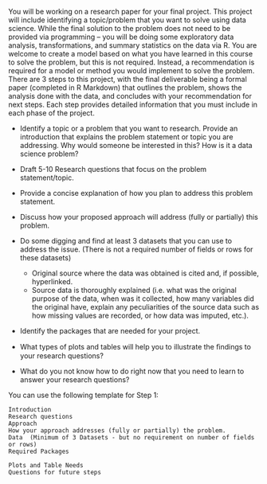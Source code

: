 

You will be working on a research paper for your final project.
This project will include identifying a topic/problem that you 
want to solve using data science.  While the final solution to 
the problem does not need to be provided via programming – you 
will be doing some exploratory data analysis, transformations,
and summary statistics on the data via R.  You are welcome to
create a model based on what you have learned in this course to 
solve the problem, but this is not required.  Instead, a 
recommendation is required for a model or method you would 
implement to solve the problem.  There are 3 steps to this 
project, with the final deliverable being a formal paper 
(completed in R Markdown) that outlines the problem, shows the 
analysis done with the data, and concludes with your 
recommendation for next steps.  Each step provides detailed 
information that you must include in each phase of the project.

  - Identify a topic or a problem that you want to research. 
    Provide an introduction that explains the problem statement
    or topic you are addressing. Why would someone be interested
    in this?  How is it a data science problem?
  - Draft 5-10 Research questions that focus on the problem
    statement/topic.
  - Provide a concise explanation of how you plan to address this
    problem statement.
  - Discuss how your proposed approach will address (fully or
    partially) this problem.
  - Do some digging and find at least 3 datasets that you can use
    to address the issue. (There is not a required number of fields
    or rows for these datasets)
      - Original source where the data was obtained is cited and, 
        if possible, hyperlinked.
      - Source data is thoroughly explained (i.e. what was the
        original purpose of the data, when was it collected, how
        many variables did the original have, explain any
        peculiarities of the source data such as how missing
        values are recorded, or how data was imputed, etc.).
  - Identify the packages that are needed for your project.

  - What types of plots and tables will help you to illustrate the
    ﬁndings to your research questions?
  - What do you not know how to do right now that you need to learn
    to answer your research questions?

You can use the following template for Step 1:

    Introduction
    Research questions
    Approach
    How your approach addresses (fully or partially) the problem.
    Data  (Minimum of 3 Datasets - but no requirement on number of fields or rows)
    Required Packages

    Plots and Table Needs
    Questions for future steps


